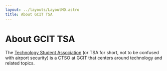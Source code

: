 ```yaml
---
layout: ../layouts/LayoutMD.astro
title: About GCIT TSA
---
```


# About GCIT TSA
The [Technology Student Association](https://tsaweb.org/) (or TSA for short, not to be confused with airport security) is a CTSO at GCIT that centers around technology and related topics.